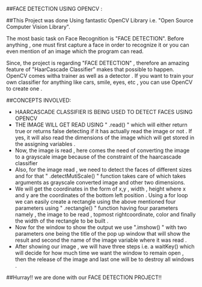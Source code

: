 ##FACE DETECTION USING OPENCV :

##This Project was done Using fantastic OpenCV Library i.e. "Open Source Computer Vision Library".

The most basic task on Face Recognition is "FACE DETECTION". Before anything , one must first capture a face in order to recognize it or you can even mention of an image which the program can read.

Since, the project is regarding "FACE DETECTION" , therefore an amazing feature of "HaarCascade Classifier" makes that possible to happen.
OpenCV comes witha trainer as well as a detector . If you want to train your own classifier for anything like cars, smile, eyes, etc , you can use OpenCV to create one .




##CONCEPTS INVOLVED:

* HAARCASCADE CLASSIFIER IS BEING USED TO DETECT FACES USING OPENCV
* THE IMAGE WILL GET READ USING " .read()  " which will either return true or returns false detecting if it has actually read the image or not . If yes, it will also read the dimensions of the image which will get stored in the assigning variables .
* Now, the image is read , here comes the need of converting the image to a grayscale image because of the constraint of the haarcascade classifier
* Also, for the image read , we need to detect the faces of different sizes and for that " .detectMutiScale() " function takes care of which takes arguments as grayscale converted image and other two dimensions.
* We will get the coordinates in the form of x,y , width , height where x and y are the coordinates of the bottom left position . 
Using a for loop we can easily create a rectangle using the above mentioned four parameters using " .rectangle() "  function having four parameters namely , the image to be read , topmost rightcoordinate, color and finally the width of the rectangle to be built .
* Now for the window to show the output we use ".imshow() "  with two parameters one being the title of the pop up window that will show the result and second the name of the image variable where it was read .
* After showing our image , we will have three steps i.e. a waitKey() which will decide for how much time we want the window to remain open , then the release of the image and last one will be to destroy all windows .

##Hurray!! we are done with our FACE DETECTION PROJECT!!